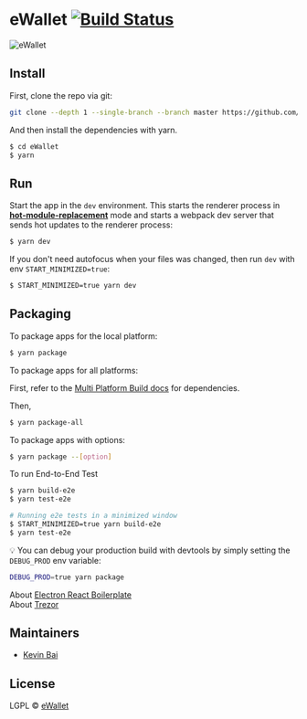 eWallet  [![Build Status][travis-image]][travis-url]    
==============    


![eWallet](https://user-images.githubusercontent.com/2813260/54740332-0a65ea00-4bf6-11e9-973d-7270d0c75f6a.gif)   



## Install

First, clone the repo via git:

```bash
git clone --depth 1 --single-branch --branch master https://github.com/Electron-Wallet/ewallet.git eWallet
```

And then install the dependencies with yarn.

```bash
$ cd eWallet
$ yarn
```

## Run

Start the app in the `dev` environment. This starts the renderer process in [**hot-module-replacement**](https://webpack.js.org/guides/hmr-react/) mode and starts a webpack dev server that sends hot updates to the renderer process:

```bash
$ yarn dev
```

If you don't need autofocus when your files was changed, then run `dev` with env `START_MINIMIZED=true`:

```bash
$ START_MINIMIZED=true yarn dev
```

## Packaging

To package apps for the local platform:

```bash
$ yarn package
```

To package apps for all platforms:

First, refer to the [Multi Platform Build docs](https://www.electron.build/multi-platform-build) for dependencies.

Then,

```bash
$ yarn package-all
```

To package apps with options:

```bash
$ yarn package --[option]
```

To run End-to-End Test

```bash
$ yarn build-e2e
$ yarn test-e2e

# Running e2e tests in a minimized window
$ START_MINIMIZED=true yarn build-e2e
$ yarn test-e2e
```

:bulb: You can debug your production build with devtools by simply setting the `DEBUG_PROD` env variable:

```bash
DEBUG_PROD=true yarn package
```

About [Electron React Boilerplate](https://github.com/electron-react-boilerplate/electron-react-boilerplate)  
About [Trezor](https://trezor.io/)  

## Maintainers

- [Kevin Bai](https://github.com/kevinbaisg)

## License

LGPL © [eWallet](https://github.com/Electron-Wallet/ewallet)

[travis-image]: https://travis-ci.org/KevinBaiSg/eWallet.svg?branch=eWallet
[travis-url]: https://travis-ci.org/KevinBaiSg/eWallet
